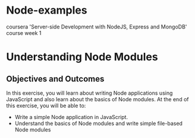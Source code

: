 # Node-examples
coursera 'Server-side Development with NodeJS, Express and MongoDB' course week 1

# Understanding Node Modules
## Objectives and Outcomes

In this exercise, you will learn about writing Node applications using JavaScript and also learn about the basics of Node modules. At the end of this exercise, you will be able to:

   * Write a simple Node application in JavaScript.
   * Understand the basics of Node modules and write simple file-based Node modules
